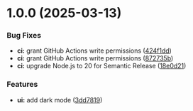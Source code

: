 # 1.0.0 (2025-03-13)


### Bug Fixes

* **ci:** grant GitHub Actions write permissions ([424f1dd](https://github.com/punnam14/FastAPI-React/commit/424f1ddd463ea780d90f63e4341ae9ae689192b8))
* **ci:** grant GitHub Actions write permissions ([872735b](https://github.com/punnam14/FastAPI-React/commit/872735b28073e358cb609b7762b7b472053eaaaf))
* **ci:** upgrade Node.js to 20 for Semantic Release ([18e0d21](https://github.com/punnam14/FastAPI-React/commit/18e0d2178161a197e160903c9b41d3a896a728ae))


### Features

* **ui:** add dark mode ([3dd7819](https://github.com/punnam14/FastAPI-React/commit/3dd78190ebd8ed7487f95dffe7e362b0232e0f90))
